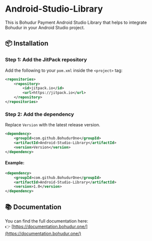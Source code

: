 # Android-Studio-Library

This is Bohudur Payment Android Studio Library that helps to integrate Bohudur in your Android Studio project.

## 📦 Installation

### Step 1: Add the JitPack repository

Add the following to your `pom.xml` inside the `<project>` tag:

```xml
<repositories>
    <repository>
        <id>jitpack.io</id>
        <url>https://jitpack.io</url>
    </repository>
</repositories>
```

### Step 2: Add the dependency

Replace `Version` with the latest release version.
```xml
<dependency>
    <groupId>com.github.BohudurOne</groupId>
    <artifactId>Android-Studio-Library</artifactId>
    <version>Version</version>
</dependency>
```

#### Example:

```xml
<dependency>
    <groupId>com.github.BohudurOne</groupId>
    <artifactId>Android-Studio-Library</artifactId>
    <version>1.0</version>
</dependency>
```

## 📚 Documentation

You can find the full documentation here:  
👉 [https://documentation.bohudur.one/](https://documentation.bohudur.one/)
